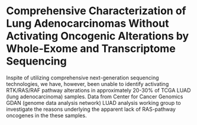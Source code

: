 # Comprehensive Characterization of Lung Adenocarcinomas Without Activating Oncogenic Alterations by Whole-Exome and Transcriptome Sequencing

Inspite of utilizing comprehensive next-generation sequencing technologies, we have, however, been unable to identify activating RTK/RAS/RAF pathway alterations in approximately 20-30% of TCGA LUAD (lung adenocarcinoma) samples. Data from Center for Cancer Genomics GDAN (genome data analysis network) LUAD analysis working group to investigate the reasons underlying the apparent lack of RAS-pathway oncogenes in the these samples.
